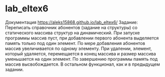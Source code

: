 # lab_eltex6
Документация
https://aleks15868.github.io/lab_eltex6/
Задание:
Переписать справочник абонентов (задание на структуры) со статического
массива структур на динамический. При запуске программы массив пуст, при
добавлении первого абонента выделяется память только под один элемент. По
мере добавления абонентов массив увеличивается по одному элементу. При
удалении, элемент, который удаляется, перемещается в конец массива и размер
массива уменьшается на один элемент. По завершению программы память под
массив высвобождается. В остальном функционал, как и в предыдущем
задании.
